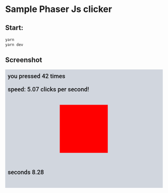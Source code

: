 # Sample Phaser Js clicker

## Start:
```
yarn 
yarn dev
```

## Screenshot
![example](./example.png)
